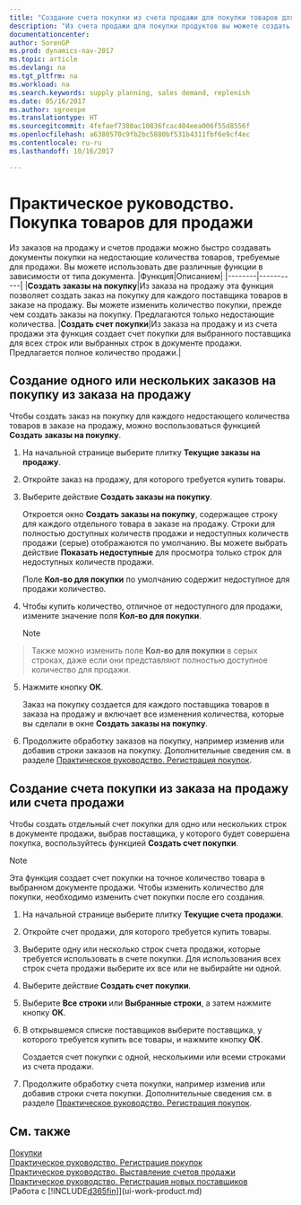 ```yaml
---
title: "Создание счета покупки из счета продажи для покупки товаров для продажи"
description: "Из счета продажи для покупки продуктов вы можете создать счет покупки для поставщика."
documentationcenter: 
author: SorenGP
ms.prod: dynamics-nav-2017
ms.topic: article
ms.devlang: na
ms.tgt_pltfrm: na
ms.workload: na
ms.search.keywords: supply planning, sales demand, replenish
ms.date: 05/16/2017
ms.author: sgroespe
ms.translationtype: HT
ms.sourcegitcommit: 4fefaef7380ac10836fcac404eea006f55d8556f
ms.openlocfilehash: a6380570c9fb2bc5880bf531b4311fbf6e9cf4ec
ms.contentlocale: ru-ru
ms.lasthandoff: 10/16/2017

---
```

# <a name="how-to-purchase-items-for-a-sale"></a>Практическое руководство. Покупка товаров для продажи
Из заказов на продажу и счетов продажи можно быстро создавать документы покупки на недостающие количества товаров, требуемые для продажи. Вы можете использовать две различные функции в зависимости от типа документа.
|Функция|Описанием|
|--------|-----------|
|**Создать заказы на покупку**|Из заказа на продажу эта функция позволяет создать заказ на покупку для каждого поставщика товаров в заказе на продажу. Вы можете изменить количество покупки, прежде чем создать заказы на покупку. Предлагаются только недостающие количества.
|**Создать счет покупки**|Из заказа на продажу и из счета продажи эта функция создает счет покупки для выбранного поставщика для всех строк или выбранных строк в документе продажи. Предлагается полное количество продажи.|

## <a name="to-create-one-or-more-purchase-orders-from-a-sales-order"></a>Создание одного или нескольких заказов на покупку из заказа на продажу
Чтобы создать заказ на покупку для каждого недостающего количества товаров в заказе на продажу, можно воспользоваться функцией **Создать заказы на покупку**.

1. На начальной странице выберите плитку **Текущие заказы на продажу**.
2. Откройте заказ на продажу, для которого требуется купить товары.
3. Выберите действие **Создать заказы на покупку**.

    Откроется окно **Создать заказы на покупку**, содержащее строку для каждого отдельного товара в заказе на продажу. Строки для полностью доступных количеств продажи и недоступных количеств продажи (серые) отображаются по умолчанию. Вы можете выбрать действие **Показать недоступные** для просмотра только строк для недоступных количеств продажи.

    Поле **Кол-во для покупки** по умолчанию содержит недоступное для продажи количество.
4. Чтобы купить количество, отличное от недоступного для продажи, измените значение поля **Кол-во для покупки**.

    > [!NOTE]  
>   Также можно изменить поле **Кол-во для покупки** в серых строках, даже если они представляют полностью доступное количество для продажи.
5. Нажмите кнопку **ОК**.

    Заказ на покупку создается для каждого поставщика товаров в заказа на продажу и включает все изменения количества, которые вы сделали в окне **Создать заказы на покупку**.
7. Продолжите обработку заказов на покупку, например изменив или добавив строки заказов на покупку. Дополнительные сведения см. в разделе [Практическое руководство. Регистрация покупок](purchasing-how-record-purchases.md).


## <a name="to-create-a-purchase-invoice-from-a-sales-order-or-sales-invoice"></a>Создание счета покупки из заказа на продажу или счета продажи
Чтобы создать отдельный счет покупки для одно или нескольких строк в документе продажи, выбрав поставщика, у которого будет совершена покупка, воспользуйтесь функцией **Создать счет покупки**.

> [!NOTE]  
>   Эта функция создает счет покупки на точное количество товара в выбранном документе продажи. Чтобы изменить количество для покупки, необходимо изменить счет покупки после его создания.  

1. На начальной странице выберите плитку **Текущие счета продажи**.
2. Откройте счет продажи, для которого требуется купить товары.
3. Выберите одну или несколько строк счета продажи, которые требуется использовать в счете покупки. Для использования всех строк счета продажи выберите их все или не выбирайте ни одной.
4. Выберите действие **Создать счет покупки**.
5. Выберите **Все строки** или **Выбранные строки**, а затем нажмите кнопку **ОК**.  
6. В открывшемся списке поставщиков выберите поставщика, у которого требуется купить все товары, и нажмите кнопку **ОК**.

    Создается счет покупки с одной, несколькими или всеми строками из счета продажи.
7. Продолжите обработку счета покупки, например изменив или добавив строки счета покупки. Дополнительные сведения см. в разделе [Практическое руководство. Регистрация покупок](purchasing-how-record-purchases.md).

## <a name="see-also"></a>См. также
[Покупки](purchasing-manage-purchasing.md)  
[Практическое руководство. Регистрация покупок](purchasing-how-record-purchases.md)  
[Практическое руководство. Выставление счетов продажи](sales-how-invoice-sales.md)  
[Практическое руководство. Регистрация новых поставщиков](purchasing-how-register-new-vendors.md)  
[Работа с [!INCLUDE[d365fin](includes/d365fin_md.md)]](ui-work-product.md)


